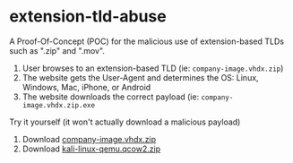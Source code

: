 # extension-tld-abuse
A Proof-Of-Concept (POC) for the malicious use of extension-based TLDs such as ".zip" and ".mov".

1. User browses to an extension-based TLD (ie: `company-image.vhdx.zip`)
2. The website gets the User-Agent and determines the OS: Linux, Windows, Mac, iPhone, or Android
3. The website downloads the correct payload (ie: `company-image.vhdx.zip.exe`

Try it yourself (it won't actually download a malicious payload)
1. Download [company-image.vhdx.zip](company-image.vhdx.zip)
2. Download [kali-linux-qemu.qcow2.zip](kali-linux-qemu.qcow2.zip)


